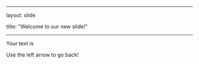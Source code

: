 -----

layout: slide

title: "Welcome to our new slide!"

-----

Your text is

Use the left arrow to go back!
